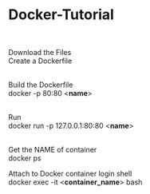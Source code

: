 <h1>Docker-Tutorial</h1>
<br/>

Download the Files<br/>
Create a Dockerfile<br/><br/>

Build the Dockerfile<br/>
docker -p 80:80 \<<b>name</b>\><br/><br/>

Run<br/>
docker run -p 127.0.0.1:80:80 \<<b>name</b>\><br/><br/>

Get the NAME of container<br/>
docker ps

Attach to Docker container login shell<br/>
docker exec -it \<<b>container_name</b>\> bash
